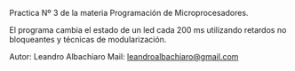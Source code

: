 Practica Nº 3 de la materia Programación de Microprocesadores.

El programa cambia el estado de un led cada 200 ms utilizando retardos no bloqueantes y técnicas de modularización.

Autor: Leandro Albachiaro
Mail: leandroalbachiaro@gmail.com